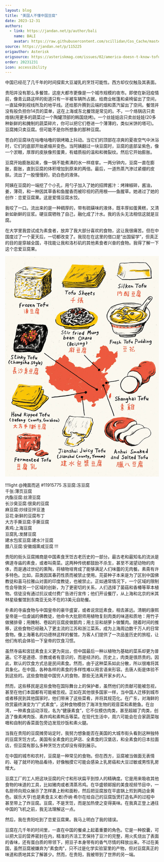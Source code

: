 ```yaml
---
layout: blog
title: "美国人不懂中国豆腐"
date: 2023-12-31
authors:
  - link: https://jandan.net/p/author/bali
    name: BALI
    avatar: https://raw.githubusercontent.com/scillidan/Cos_Cache/master/avater/jin.png
source: https://jandan.net/p/115225
origauthor: Asterisk
origsource: https://asteriskmag.com/issues/02/america-doesn-t-know-tofu
order: 20231231
icon: accessibility
---
```


中国已经花了几千年的时间探索大豆凝乳的烹饪可能性。西方却仅仅触及其表面。

贵阳并没有那么多餐馆，这座大都市更像是一个城市规模的夜市。即使在新冠疫情前，像青云路这样的街道只有一半被车辆所占据，给商业帐篷和桌椅留出了空间，一直延伸到视线所及的地平线。还给那升腾到云端的烟和蒸汽留出了空间。餐馆并没有般负担你14页的菜单，这在上海或东北餐馆是常见的。不，一个烙锅店只卖烙锅(用更多的蔬菜过一个陶罐顶部的韩国烧烤)。一个丝娃娃店只卖丝娃娃(20多种新鲜的和腌制的蔬菜碎片，你可以把它们卷进一个薄薄的，类似米饼的塔可)。豆腐摊只卖豆腐。但可能不是你所想象的那种豆腐。

苍白的豆腐块在咕噜咕噜的钢烤箱上抖动。当它们的顶部在凉爽的夏夜空气中沐浴时，它们的底部开始紧缩并变色。当阿姨翻过一块豆腐时，豆腐的底部呈紫色，像一个淤眼，厚厚的皮肤像煎蛋黄，有蜡质般的温和和微裂纹。然后它开始膨胀。

豆腐开始膨胀起来，像一锅不能煮沸的水一样痉挛。一两分钟内，豆腐一直在膨胀，膨胀，直到豆腐的体积增加到原来的两倍。最后，一道热蒸汽渗过紧绷的皮肤。流出了一股慢慢的，奶白色的液体。

阿姨在豆腐的一端挖了个小孔，用勺子加入了她的招牌酱汁：烤辣椒碎，酱油，姜，薄荷，和一种因其草香和鱼腥香而被珍视的药用根——鱼腥草。她递过了她的创作：恋爱豆腐果。这是爱情豆腐水饺。

我咬了一口。流出来的是一种稠厚的，带有硫磺味的液体，既丰厚如蛋黄糕，又清新如新鲜的豆浆。硬豆腐牺牲了自己，融化成了汁水。我的舌头无法相信这就是豆腐。

在大学里我尝试成为素食者，放弃了我大部分喜欢的食物，这让我很痛苦。但在中国度过了一个夏天后，一切都改变了。我现在在这里的借口是“出国留学”，但真正的目的是穿越全国，寻找能让我和洛杉矶的其他素食者兴奋的食物。我得了解一下这个恋爱豆腐果。

![](media/115225_01.jpg)

!!!light @掩面而逃 #11915775
冻豆腐:冻豆腐  
千张:薄页豆腐  
内酯豆腐:丝滑豆腐  
长沙臭豆腐:很臭的豆腐  
麻豆腐:炒绿豆拌豆渣  
豆花:新鲜的豆腐布丁  
大方手撕豆腐:手撕豆腐  
素鸡:上海豆腐  
豆腐乳:发酵豆腐  
建水包浆豆腐:建水汁豆腐  
腊八豆腐:安徽烟熏咸豆腐
!!!

贵阳的街头豆腐摊商是中国素食烹饪古老历史的一部分。最古老和最知名的流派是佛道寺庙的素食，或者叫斋菜。这两种传统都鼓励不杀生，甚至不渴望动物的肉体，而是通过世纪的熏陶，将植物培育成了能够满足人们味蕾的无肉餐。素斋有许多特色。比如，蒜类因其春药性质而被禁止使用。芫荽种子本来是为了区别中国佛教徒和喜马拉雅山对面的印度教徒，也被禁止。正如通常情况下，一个区域的限制性会导致另一个区域的创新，为了更密切的关系，人们选择了菌菇和香椿等草本植物。信徒没有通过抗议或付费广告进行宣传；他们开设餐厅，从上海和北京的米其林星级餐馆到东南亚无处不在的3美元自助餐。

朴素的寺庙食物与中国皇帝的豪华盛宴，或者说宫廷素食，相去甚远。清朝的康熙皇帝是一位虔诚的佛教徒，他命令大批厨师用植物复刻肉类的味道和质地：用竹子做猪排骨；用腌制、卷起的豆腐皮做鹅肉；用土豆和胡萝卜做蟹肉。随着时间的推移，这些食物已经融入了更主流的江苏和浙江菜系，成为上海周边数千万人的日常食物。像上海著名的功德林这样的餐馆，为客人们提供了一次品鉴历史的旅程，让他们有机会体验一下皇帝的饮食习惯。

虽然寺庙和宮廷素食主义更为突出，但中国最后一种以植物为基础的菜系却更为普遍。它不是道德、宗教或者有意识的，而是经济的。历史上，肉类是很昂贵的。因此，默认的饮食方式总是民间素食。然而，由于这种菜系如此分散，所以很难将其具象化。在中国，各种各样的素食的多样性难以用言语来形容。去唐人街是体验不到这些的。这些食物是中国穷人的食物，那些无法离开家乡的人。

然而，这些移民是这些食物在国际舞台上的保护者，虽然他们的贡献可能被忽视，甚至在他们本国都有可能被忽视。正如在其他很多国家一样，当中国人迁移到城市或者移民到其他国家时，他们带来了这些菜肴，并将其规范化。在广东，对海鲜的欣赏最终演变为“广式素食”，这种食物模仿了海洋生物的观音菜和素鲍鱼。在台湾，一种素食运动浮现，名为“健康素食”，它不仅模仿肉类，甚至超越了肉类，创造了像素烤肉饭、素炸鸡和素鸭舌等菜。在现代生活中，周六可能会在合家蔬菜咖喱和自制的香菜面包旁边发现炒饭和素火腿。

当我在贵阳的豆腐摊旁站定时，我努力想象能否在美国的大城市街头看到这种独特的豆腐烹饪方式。美国有全素食的比萨店、全素食的汉堡店，和全素食的日本拉面店，但豆腐有那么多种烹饪方式却没有得到展示。

在中国的城市和农村，豆腐是一种常见的食物。但在西方，豆腐被当做面无表情的、碰了就坏的物品看待，好像触摸它可能会感染上乳房癌和大豆过敏或男性乳房增大。

豆腐工厂的工人把这块豆腐的尺寸和形状扁平到惊人的精确度。它是用来吸收其他食物的味道的工具，比如猪肉或者清蒸吊鸡。在华盛顿邮报的美食视频节目中，一名厨师向观众展示了怎样裹上粉和面粉，然后把豆腐放在平底锅上煎到两边金黄色。娱乐大亨(也是素食主义者)乔纳·希尔在给自己的豆腐饭煲打造名声的过程中甚至带上了炸豆腐。豆腐，不是烹饪，而是加热使之变得美味。在我真正登上通往中国的飞机之前，我无法理解这一点。

然后，我在贵阳吃到了恋爱豆腐果。我马上明白了我的错误。

豆腐在几千年的时间里，一直在中国的餐桌上起着重要的角色。它是一种胶囊，可以把大豆的营养密封在内，精准的齐活工艺保持了豆汁的完整，用火炙烧出了表面的香味，还有蛋白质的带领下，把豆子本身带有的香气尽情的释放出来。不过在美国，虽然豆腐被嫌弃为"素食肉"，只不过是化学实验室里的产物，但对豆腐真正的味道和质地其实了解甚少。然而，在贵阳，我被带到了世界的另一端。